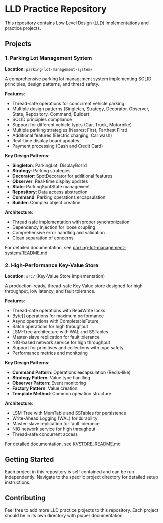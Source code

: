 # LLD Practice Repository

This repository contains Low Level Design (LLD) implementations and practice projects.

## Projects

### 1. Parking Lot Management System
**Location**: `parking-lot-management-system/`

A comprehensive parking lot management system implementing SOLID principles, design patterns, and thread safety.

**Features**:
- Thread-safe operations for concurrent vehicle parking
- Multiple design patterns (Singleton, Strategy, Decorator, Observer, State, Repository, Command, Builder)
- SOLID principles compliance
- Support for different vehicle types (Car, Truck, Motorbike)
- Multiple parking strategies (Nearest First, Farthest First)
- Additional features (Electric charging, Car wash)
- Real-time display board updates
- Payment processing (Cash and Credit Card)

**Key Design Patterns**:
- **Singleton**: ParkingLot, DisplayBoard
- **Strategy**: Parking strategies
- **Decorator**: SpotDecorator for additional features
- **Observer**: Real-time display updates
- **State**: ParkingSpotState management
- **Repository**: Data access abstraction
- **Command**: Parking operations encapsulation
- **Builder**: Complex object creation

**Architecture**:
- Thread-safe implementation with proper synchronization
- Dependency injection for loose coupling
- Comprehensive error handling and validation
- Clean separation of concerns

For detailed documentation, see [parking-lot-management-system/README.md](parking-lot-management-system/README.md)

### 2. High-Performance Key-Value Store
**Location**: `src/` (Key-Value Store implementation)

A production-ready, thread-safe Key-Value store designed for high throughput, low latency, and fault tolerance.

**Features**:
- Thread-safe operations with ReadWrite locks
- Byte[] operations for maximum performance
- Async operations with CompletableFuture
- Batch operations for high throughput
- LSM-Tree architecture with WAL and SSTables
- Master-slave replication for fault tolerance
- NIO-based network service for high throughput
- Support for primitives and collections with type safety
- Performance metrics and monitoring

**Key Design Patterns**:
- **Command Pattern**: Operations encapsulation (Redis-like)
- **Strategy Pattern**: Value type handling
- **Observer Pattern**: Event monitoring
- **Factory Pattern**: Value creation
- **Template Method**: Common operation structure

**Architecture**:
- LSM-Tree with MemTable and SSTables for persistence
- Write-Ahead Logging (WAL) for durability
- Master-slave replication for fault tolerance
- NIO network service for high throughput
- Thread-safe concurrent access

For detailed documentation, see [KVSTORE_README.md](KVSTORE_README.md)

## Getting Started

Each project in this repository is self-contained and can be run independently. Navigate to the specific project directory for detailed setup instructions.

## Contributing

Feel free to add more LLD practice projects to this repository. Each project should be in its own directory with proper documentation.